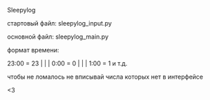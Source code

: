 Sleepylog

стартовый файл: sleepylog_input.py

основной файл: sleepylog_main.py

формат времени:

   23:00 = 23  | | | 
   0:00 = 0  | | | 
   1:00 = 1 и т.д. 


чтобы не ломалось не вписывай числа которых нет в интерфейсе


<3
